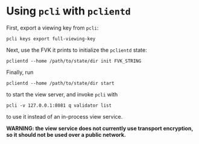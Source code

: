 # Using `pcli` with `pclientd`

First, export a viewing key from `pcli`:

```shell
pcli keys export full-viewing-key
```

Next, use the FVK it prints to initialize the `pclientd` state:

```shell
pclientd --home /path/to/state/dir init FVK_STRING
```

Finally, run

```shell
pclientd --home /path/to/state/dir start
```

to start the view server, and invoke `pcli` with

```shell
pcli -v 127.0.0.1:8081 q validator list
```

to use it instead of an in-process view service.

**WARNING: the view service does not currently use transport encryption, so it should
not be used over a public network.**
